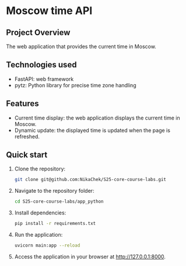 # Moscow time API

## Project Overview

The web application that provides the current time in Moscow.

## Technologies used

* FastAPI: web framework
* pytz: Python library for precise time zone handling

## Features

* Current time display: the web application displays the current time in Moscow.
* Dynamic update: the displayed time is updated when the page is refreshed.

## Quick start

1. Clone the repository:

   ``` bash
   git clone git@github.com:NikaChek/S25-core-course-labs.git
   ```

2. Navigate to the repository folder:

   ``` bash
   cd S25-core-course-labs/app_python
   ```

3. Install dependencies:

   ``` bash
   pip install -r requirements.txt
   ```

4. Run the application:

   ``` bash
   uvicorn main:app --reload
   ```

5. Access the application in your browser at <http://127.0.0.1:8000>.
